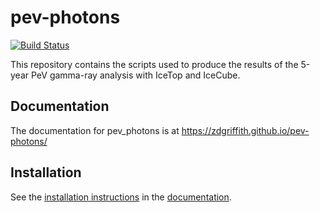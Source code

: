 # pev-photons
[![Build Status](https://travis-ci.org/zdgriffith/pev-photons.svg?branch=master)](https://travis-ci.org/zdgriffith/pev-photons)

This repository contains the scripts used to produce the results of the 5-year PeV gamma-ray analysis with IceTop and IceCube.

## Documentation

The documentation for pev_photons is at https://zdgriffith.github.io/pev-photons/

## Installation

See the [installation instructions](https://zdgriffith.github.io/pev-photons/installation.html) in the [documentation](https://zdgriffith.github.io/pev-photons/).
